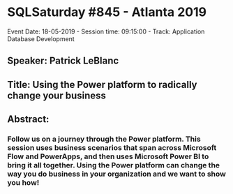 # SQLSaturday #845 - Atlanta 2019
Event Date: 18-05-2019 - Session time: 09:15:00 - Track: Application  Database Development
## Speaker: Patrick LeBlanc
## Title: Using the Power platform to radically change your business
## Abstract:
### Follow us on a journey through the Power platform. This session uses business scenarios that span across Microsoft Flow and PowerApps, and then uses Microsoft Power BI to bring it all together. Using the Power platform can change the way you do business in your organization and we want to show you how!
